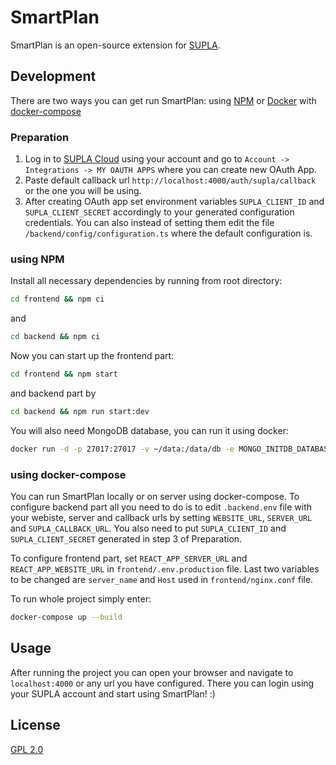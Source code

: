# SmartPlan

SmartPlan is an open-source extension for [SUPLA](https://www.supla.org).
## Development

There are two ways you can get run SmartPlan: using [NPM](https://www.npmjs.com/) or [Docker](https://www.docker.com/get-started) with [docker-compose](https://docs.docker.com/compose/)
### Preparation
1. Log in to [SUPLA Cloud](https://cloud.supla.org/login) using your account and go to `Account -> Integrations -> MY OAUTH APPS` where you can create new OAuth App. 
2. Paste default callback url `http://localhost:4000/auth/supla/callback` or the one you will be using.
3. After creating OAuth app set environment variables `SUPLA_CLIENT_ID` and `SUPLA_CLIENT_SECRET` accordingly to your generated configuration credentials. You can also instead of setting them edit the file `/backend/config/configuration.ts` where the default configuration is.

### using NPM
 Install all necessary dependencies by running from root directory: 
```bash
cd frontend && npm ci
```
and
```bash
cd backend && npm ci
```
Now you can start up the frontend part:
```bash
cd frontend && npm start
```
and backend part by
```bash
cd backend && npm run start:dev
```
You will also need MongoDB database, you can run it using docker: 
```bash
docker run -d -p 27017:27017 -v ~/data:/data/db -e MONGO_INITDB_DATABASE=smartplan_db --name=SMARTPLAN_MONGO mongo
```

### using docker-compose

You can run SmartPlan locally or on server using docker-compose. To configure backend part all you need to do is to edit `.backend.env` file with your webiste, server and callback urls by  setting `WEBSITE_URL`, `SERVER_URL` and `SUPLA_CALLBACK_URL`. You also need to put `SUPLA_CLIENT_ID` and `SUPLA_CLIENT_SECRET` generated in step 3 of Preparation.

To configure frontend part, set `REACT_APP_SERVER_URL` and `REACT_APP_WEBSITE_URL` in `frontend/.env.production` file. Last two variables to be changed are `server_name` and `Host` used in `frontend/nginx.conf` file.

To run whole project simply enter:
```bash
docker-compose up --build
```
## Usage

After running the project you can open your browser and navigate to `localhost:4000` or any url you have configured. There you can login using your SUPLA account and start using SmartPlan! :)
## License
[GPL 2.0](https://choosealicense.com/licenses/gpl-2.0/)

